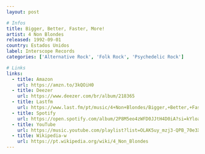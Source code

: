 ```yaml
---
layout: post

# Infos
title: Bigger, Better, Faster, More!
artist: 4 Non Blondes
released: 1992-09-01
country: Estados Unidos
label: Interscope Records
categories: ['Alternative Rock', 'Folk Rock', 'Psychedelic Rock']

# Links
links:
  - title: Amazon
    url: https://amzn.to/3kQOiH0
  - title: Deezer
    url: https://www.deezer.com/br/album/218365
  - title: Lastfm
    url: https://www.last.fm/pt/music/4+Non+Blondes/Bigger,+Better,+Faster,+More!
  - title: Spotify
    url: https://open.spotify.com/album/2P8M5eo4zWFD0JJtH4D0iA?si=kYloav7eTsCGXDMhm5DEFQ
  - title: YouTube
    url: https://music.youtube.com/playlist?list=OLAK5uy_mzj3-QPB_70e3X9mmQV8ElewPuHx60h0Y
  - title: Wikipedia-w
    url: https://pt.wikipedia.org/wiki/4_Non_Blondes
---
```

